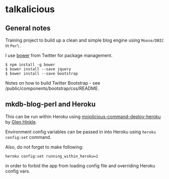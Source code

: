 talkalicious
==============

General notes
-------------

Training project to build up a clean and simple blog engine using `Moose/DBIC` in `Perl`.

I use [bower](https://github.com/twitter/bower) from Twitter for package management.

```
$ npm install -g bower
$ bower install --save jquery
$ bower install --save bootstrap
```

Notes on how to build Twitter Bootstrap - see /public/components/bootstrap/css/README.

mkdb-blog-perl and Heroku
-------------------------

This can be run within Heroku using [mojolicious-command-deploy-heroku](https://github.com/tempire/mojolicious-command-deploy-heroku) by [Glen Hinkle](http://tempi.re).

Environment config variables can be passed in into Heroku using `heroku config:set` command.

Also, do not forget to make following:

```
heroku config:set running_within_heroku=1

```
in order to forbid the app from loading config file and overriding Heroku config vars.
